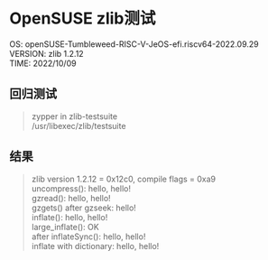 # OpenSUSE zlib测试

OS: openSUSE-Tumbleweed-RISC-V-JeOS-efi.riscv64-2022.09.29  
VERSION: zlib 1.2.12  
TIME: 2022/10/09

## 回归测试

> zypper in zlib-testsuite  
> /usr/libexec/zlib/testsuite  

##  结果

> zlib version 1.2.12 = 0x12c0, compile flags = 0xa9  
> uncompress(): hello, hello!  
> gzread(): hello, hello!  
> gzgets() after gzseek:  hello!  
> inflate(): hello, hello!  
> large_inflate(): OK  
> after inflateSync(): hello, hello!  
> inflate with dictionary: hello, hello!  
